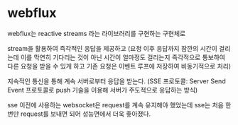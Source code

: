 # webflux

webflux는 reactive streams 라는 라이브러리를 구현하는 구현체로

stream을 활용하여 즉각적인 응답을 제공하고
(요청 이후 응답까지 잠깐의 시간이 걸리는데 이를 막연히 기다리는 것이 아닌 시간이 얼마정도 걸리는지
즉각적으로 통보하여 다른 요청을 받을 수 있게 하고 기존 요청은 이벤트 루프에 저장하여 비동기적으로 처리)

지속적인 통신을 통해 계속 서버로부터 응답을 받는다.
(SSE 프로토콜: Server Send Event 프로토콜로 push 기술을 이용해 서버가 주도적으로 응답하는 방식)

sse 이전에 사용하는 websocket은 request를 계속 유지해야 했었는데 sse는 처음 한번만 request를 보내면 되어 성능면에서 더욱 좋아졌다.
